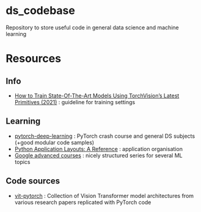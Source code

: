 # ds_codebase
Repository to store useful code in general data science and machine learning

# Resources

## Info
- [How to Train State-Of-The-Art Models Using TorchVision’s Latest Primitives (2021)](https://pytorch.org/blog/how-to-train-state-of-the-art-models-using-torchvision-latest-primitives/#label-smoothing) : guideline for training settings 
## Learning
- [pytorch-deep-learning](https://github.com/mrdbourke/pytorch-deep-learning/tree/main) : PyTorch crash course and general DS subjects (+good modular code samples)
- [Python Application Layouts: A Reference](https://realpython.com/python-application-layouts/) : application organisation
- [Google advanced courses](https://developers.google.com/machine-learning/advanced-courses) : nicely structured series for several ML topics 

## Code sources
- [vit-pytorch](https://github.com/lucidrains/vit-pytorch) : Collection of Vision Transformer model architectures from various research papers replicated with PyTorch code

